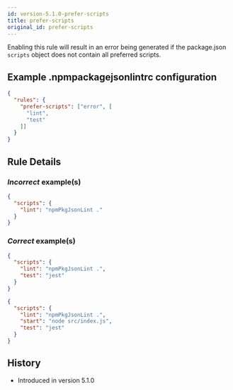 ```yaml
---
id: version-5.1.0-prefer-scripts
title: prefer-scripts
original_id: prefer-scripts
---
```


Enabling this rule will result in an error being generated if the package.json `scripts` object does not contain all preferred scripts.

## Example .npmpackagejsonlintrc configuration

```json
{
  "rules": {
    "prefer-scripts": ["error", [
      "lint",
      "test"
    ]]
  }
}
```

## Rule Details

### *Incorrect* example(s)

```json
{
  "scripts": {
    "lint": "npmPkgJsonLint ."
  }
}
```

### *Correct* example(s)

```json
{
  "scripts": {
    "lint": "npmPkgJsonLint .",
    "test": "jest"
  }
}
```

```json
{
  "scripts": {
    "lint": "npmPkgJsonLint .",
    "start": "node src/index.js",
    "test": "jest"
  }
}
```

## History

* Introduced in version 5.1.0
